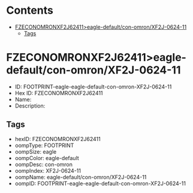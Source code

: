 



Contents
========

* [FZECONOMRONXF2J62411>eagle-default/con-omron/XF2J-0624-11](#fzeconomronxf2j62411eagle-defaultcon-omronxf2j-0624-11)
	* [Tags](#tags)

# FZECONOMRONXF2J62411>eagle-default/con-omron/XF2J-0624-11

- ID: FOOTPRINT-eagle-eagle-default-con-omron-XF2J-0624-11
- Hex ID: FZECONOMRONXF2J62411
- Name: 
- Description: 

## Tags

- hexID: FZECONOMRONXF2J62411
- oompType: FOOTPRINT
- oompSize: eagle
- oompColor: eagle-default
- oompDesc: con-omron
- oompIndex: XF2J-0624-11
- oompName: eagle-default/con-omron/XF2J-0624-11
- oompID: FOOTPRINT-eagle-eagle-default-con-omron-XF2J-0624-11

